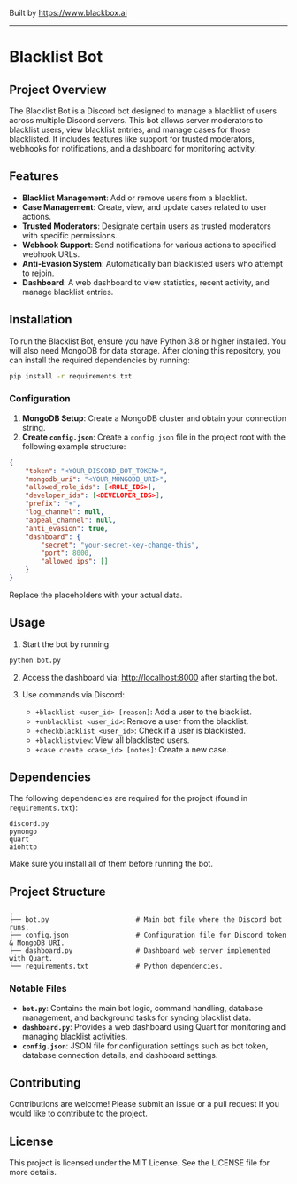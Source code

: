 
Built by https://www.blackbox.ai

---

# Blacklist Bot

## Project Overview
The Blacklist Bot is a Discord bot designed to manage a blacklist of users across multiple Discord servers. This bot allows server moderators to blacklist users, view blacklist entries, and manage cases for those blacklisted. It includes features like support for trusted moderators, webhooks for notifications, and a dashboard for monitoring activity.

## Features
- **Blacklist Management**: Add or remove users from a blacklist.
- **Case Management**: Create, view, and update cases related to user actions.
- **Trusted Moderators**: Designate certain users as trusted moderators with specific permissions.
- **Webhook Support**: Send notifications for various actions to specified webhook URLs.
- **Anti-Evasion System**: Automatically ban blacklisted users who attempt to rejoin.
- **Dashboard**: A web dashboard to view statistics, recent activity, and manage blacklist entries.

## Installation
To run the Blacklist Bot, ensure you have Python 3.8 or higher installed. You will also need MongoDB for data storage. After cloning this repository, you can install the required dependencies by running:

```bash
pip install -r requirements.txt
```

### Configuration
1. **MongoDB Setup**: Create a MongoDB cluster and obtain your connection string.
2. **Create `config.json`**: Create a `config.json` file in the project root with the following example structure:

```json
{
    "token": "<YOUR_DISCORD_BOT_TOKEN>",
    "mongodb_uri": "<YOUR_MONGODB_URI>",
    "allowed_role_ids": [<ROLE_IDS>],
    "developer_ids": [<DEVELOPER_IDS>],
    "prefix": "+",
    "log_channel": null,
    "appeal_channel": null,
    "anti_evasion": true,
    "dashboard": {
        "secret": "your-secret-key-change-this",
        "port": 8000,
        "allowed_ips": []
    }
}
```

Replace the placeholders with your actual data. 

## Usage
1. Start the bot by running:

```bash
python bot.py
```

2. Access the dashboard via: [http://localhost:8000](http://localhost:8000) after starting the bot.

3. Use commands via Discord:
   - `+blacklist <user_id> [reason]`: Add a user to the blacklist.
   - `+unblacklist <user_id>`: Remove a user from the blacklist.
   - `+checkblacklist <user_id>`: Check if a user is blacklisted.
   - `+blacklistview`: View all blacklisted users.
   - `+case create <case_id> [notes]`: Create a new case.

## Dependencies
The following dependencies are required for the project (found in `requirements.txt`):

```plaintext
discord.py
pymongo
quart
aiohttp
```

Make sure you install all of them before running the bot.

## Project Structure
```plaintext
.
├── bot.py                      # Main bot file where the Discord bot runs.
├── config.json                 # Configuration file for Discord token & MongoDB URI.
├── dashboard.py                # Dashboard web server implemented with Quart.
└── requirements.txt            # Python dependencies.
```

### Notable Files
- **`bot.py`**: Contains the main bot logic, command handling, database management, and background tasks for syncing blacklist data.
- **`dashboard.py`**: Provides a web dashboard using Quart for monitoring and managing blacklist activities.
- **`config.json`**: JSON file for configuration settings such as bot token, database connection details, and dashboard settings.

## Contributing
Contributions are welcome! Please submit an issue or a pull request if you would like to contribute to the project.

## License
This project is licensed under the MIT License. See the LICENSE file for more details.